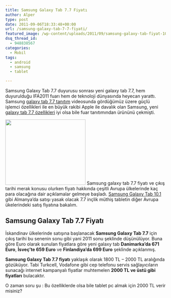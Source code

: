 ```yaml
---
title: Samsung Galaxy Tab 7.7 Fiyatı
author: Alper
type: post
date: 2011-09-06T18:33:48+00:00
url: /samsung-galaxy-tab-7-7-fiyati/
featured_image: /wp-content/uploads/2011/09/samsung-galaxy-tab-fiyat-100x100.jpg
dsq_thread_id:
  - 948838567
categories:
  - Mobil
tags:
  - android
  - samsung
  - tablet

---
```

Samsung Galaxy Tab 7.7 duyurusu sonrası yeni galaxy tab 7.7, hem duyurulduğu IFA2011 fuarı hem de teknoloji dünyasında heyecan yarattı. Samsung [galaxy tab 7.7 tanıtım][1] videosunda gördüğümüz üzere güçlü işlemci özellikleri ile en büyük rakibi Apple ile davalık olan Samsung, yeni [galaxy tab 7.7 özellikleri][2] iyi olsa bile fuar tanıtımından ürününü çekmişti.

<img class="alignright size-full wp-image-6797" title="samsung-galaxy-tab-fiyat" src="https://www.murekkep.org/wp-content/uploads/2011/09/samsung-galaxy-tab-fiyat.jpg" alt="" width="252" height="205" /> Samsung galaxy tab 7.7 fiyatı ve çıkış tarihi merak konusu olurken fiyatı hakkında çeşitli Avrupa ülkelerinde kaç para olacağına dair açıklamalar gelmeye başladı. [Samsung Galaxy Tab 10.1][3] gibi Almanya&#8217;da satışı yasak olacak 7.7 inçlik müthiş tabletin diğer Avrupa ükelerindeki satış fiyatına bakalım.

## Samsung Galaxy Tab 7.7 Fiyatı

İskandinav ülkelerinde satışına başlanacak **Samsung Galaxy Tab 7.7** için çıkış tarihi bu senenin sonu gibi yani 2011 sonu şeklinde düşünülüyor. Buna göre Euro olarak sunulan fiyatlara göre yeni galaxy tab **Danimarka&#8217;da 671 Euro**, **İsveç&#8217;te 659 Euro** ve **Finlandiya&#8217;da 699 Euro** şeklinde açıklanmış.

**Samsung Galaxy Tab 7.7 fiyatı** yaklaşık olarak 1800 TL &#8211; 2000 TL aralığında gözüküyor. Tabi Turkcell, Vodafone gibi cep telefonu servis sağlayıcıların sunacağı internet kampanyalı fiyatlar muhtemelen **2000 TL ve üstü gibi fiyatları** bulacaktır.

O zaman soru şu : Bu özelliklerde olsa bile tablet pc almak için 2000 TL verir misiniz?

 [1]: https://www.murekkep.org/samsung-galaxy-tab-7-7-tanitim-videosu-6736
 [2]: https://www.murekkep.org/samsung-galaxy-tab-7-7-ozellikleri-6731
 [3]: https://www.murekkep.org/samsung-galaxy-tab-10-1-inceleme-6376